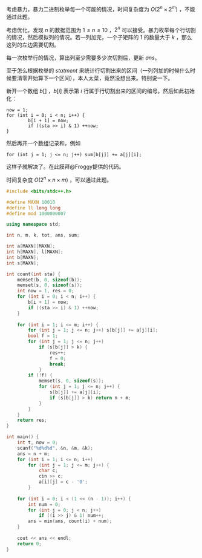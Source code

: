 考虑暴力，暴力二进制枚举每一个可能的情况，时间复杂度为 $O(2^n \times 2^m)$ ，不能通过此题。

考虑优化，发现 $n$ 的数据范围为 $1 \leq n \leq 10$ ，$2^n$ 可以接受。暴力枚举每个行切割的情况，然后模拟列的情况。若一列加完，一个子矩阵的 $1$ 的数量大于 $k$ ，那么这列的左边需要切割。

每一次枚举行的情况，算出列至少需要多少次切割后，更新 $ans$。

至于怎么根据枚举的 $statment$ 来统计行切割出来的区间（一列列加的时候什么时候要清零开始算下一个区间），本人太菜，竟然没想出来。特别说一下。

新开一个数组 $b[]$ ，$b[i]$ 表示第 $i$ 行属于行切割出来的区间的编号。然后如此初始化：

```
now = 1;
for (int i = 0; i < n; i++) {
        b[i + 1] = now;
        if ((sta >> i) & 1) ++now;
}
```

然后再开一个数组记录和，例如

```
for (int j = 1; j <= n; j++) sum[b[j]] += a[j][i];
```

这样子就解决了。在此膜拜@Froggy提供的代码。

时间复杂度 $O(2^n \times n \times m)$ ，可以通过此题。

```cpp
#include <bits/stdc++.h>

#define MAXN 10010
#define ll long long
#define mod 1000000007

using namespace std;

int n, m, k, tot, ans, sum;

int a[MAXN][MAXN];
int h[MAXN], l[MAXN];
int b[MAXN];
int s[MAXN];

int count(int sta) {
	memset(b, 0, sizeof(b));
	memset(s, 0, sizeof(s));
	int now = 1, res = 0;
	for (int i = 0; i < n; i++) {
		b[i + 1] = now;
		if ((sta >> i) & 1) ++now;
	}
	
	for (int i = 1; i <= m; i++) {
		for (int j = 1; j <= n; j++) s[b[j]] += a[j][i];
		bool f = 1;
		for (int j = 1; j <= n; j++)
			if (s[b[j]] > k) {
				res++;
				f = 0;
				break;
			}
		if (!f) {
			memset(s, 0, sizeof(s));
			for (int j = 1; j <= n; j++) {
				s[b[j]] += a[j][i];
				if (s[b[j]] > k) return n + m;
			}	
		}
	}
	return res;
}

int main() {
	int t, now = 0;
	scanf("%d%d%d", &n, &m, &k);
	ans = n + m;
	for (int i = 1; i <= n; i++)
		for (int j = 1; j <= m; j++) {
			char c;
			cin >> c;
			a[i][j] = c - '0';
		}
	
	for (int i = 0; i < (1 << (n - 1)); i++) {
		int num = 0;
		for (int j = 0; j < n; j++)
			if ((i >> j) & 1) num++;
		ans = min(ans, count(i) + num);
	} 
	
	cout << ans << endl;
	return 0;
}
```